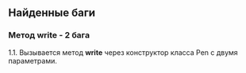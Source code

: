 Найденные баги
-----------------
### Метод write - 2 бага
1.1. Вызывается метод **write** через конструктор класса Pen с двумя параметрами.  
